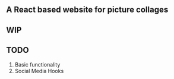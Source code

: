  ## A React based website for picture collages
 ## WIP

 ## TODO
 <ol>
  <li>Basic functionality</li>
  <li>Social Media Hooks</li>
 </ol>
